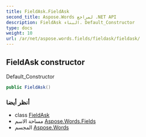 ```yaml
---
title: FieldAsk.FieldAsk
second_title: Aspose.Words لمراجع .NET API
description: FieldAsk البناء. Default_Constructor
type: docs
weight: 10
url: /ar/net/aspose.words.fields/fieldask/fieldask/
---
```

## FieldAsk constructor

Default_Constructor

```csharp
public FieldAsk()
```

### أنظر أيضا

* class [FieldAsk](../)
* مساحة الاسم [Aspose.Words.Fields](../../fieldask/)
* المجسم [Aspose.Words](../../../)


